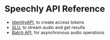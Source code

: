 # Speechly API Reference

- [IdentityAPI](identity.md), to create access tokens
- [SLU](slu.md), to stream audio and get results
- [Batch API](batch.md), for asynchronous audio operations
